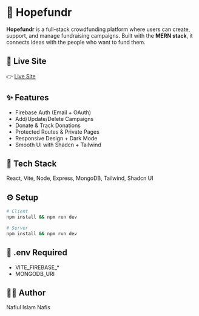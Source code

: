 # 🌟 Hopefundr

**Hopefundr** is a full-stack crowdfunding platform where users can create, support, and manage fundraising campaigns. Built with the **MERN stack**, it connects ideas with the people who want to fund them.

## 🚀 Live Site
👉 [Live Site](https://hopefundr.vercel.app)

## ✨ Features
- Firebase Auth (Email + OAuth)
- Add/Update/Delete Campaigns
- Donate & Track Donations
- Protected Routes & Private Pages
- Responsive Design + Dark Mode
- Smooth UI with Shadcn + Tailwind

## 🧰 Tech Stack
React, Vite, Node, Express, MongoDB, Tailwind, Shadcn UI

## ⚙️ Setup
```bash
# Client
npm install && npm run dev

# Server
npm install && npm run dev
```

## 🔐 .env Required
- VITE_FIREBASE_*
- MONGODB_URI

## 🧑‍💻 Author
Nafiul Islam Nafis